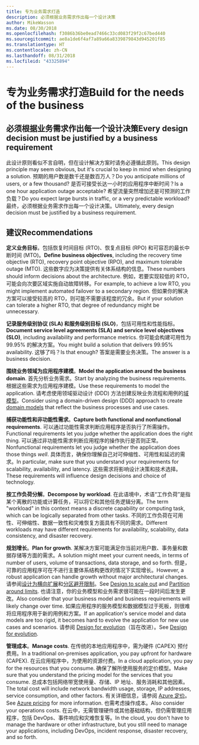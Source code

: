 ```yaml
---
title: 专为业务需求打造
description: 必须根据业务需求作出每一个设计决策
author: MikeWasson
ms.date: 08/30/2018
ms.openlocfilehash: f3086b36be0ead7466c33cd083f29f2c67bed440
ms.sourcegitcommit: ae8a1de6f4af7a89a66a8339879843d945201f85
ms.translationtype: HT
ms.contentlocale: zh-CN
ms.lasthandoff: 08/31/2018
ms.locfileid: "43325894"
---
```

# <a name="build-for-the-needs-of-the-business"></a><span data-ttu-id="b874f-103">专为业务需求打造</span><span class="sxs-lookup"><span data-stu-id="b874f-103">Build for the needs of the business</span></span>

## <a name="every-design-decision-must-be-justified-by-a-business-requirement"></a><span data-ttu-id="b874f-104">必须根据业务需求作出每一个设计决策</span><span class="sxs-lookup"><span data-stu-id="b874f-104">Every design decision must be justified by a business requirement</span></span>

<span data-ttu-id="b874f-105">此设计原则看似不言自明，但在设计解决方案时请务必遵循此原则。</span><span class="sxs-lookup"><span data-stu-id="b874f-105">This design principle may seem obvious, but it's crucial to keep in mind when designing a solution.</span></span> <span data-ttu-id="b874f-106">预期的用户数是数千还是数百万人？</span><span class="sxs-lookup"><span data-stu-id="b874f-106">Do you anticipate millions of users, or a few thousand?</span></span> <span data-ttu-id="b874f-107">是否可接受长达一小时的应用程序中断时间？</span><span class="sxs-lookup"><span data-stu-id="b874f-107">Is a one hour application outage acceptable?</span></span> <span data-ttu-id="b874f-108">希望流量突然增加还是可预测的工作负载？</span><span class="sxs-lookup"><span data-stu-id="b874f-108">Do you expect large bursts in traffic, or a very predictable workload?</span></span> <span data-ttu-id="b874f-109">最终，必须根据业务需求作出每一个设计决策。</span><span class="sxs-lookup"><span data-stu-id="b874f-109">Ultimately, every design decision must be justified by a business requirement.</span></span> 

## <a name="recommendations"></a><span data-ttu-id="b874f-110">建议</span><span class="sxs-lookup"><span data-stu-id="b874f-110">Recommendations</span></span>

<span data-ttu-id="b874f-111">**定义业务目标**，包括恢复时间目标 (RTO)、恢复点目标 (RPO) 和可容忍的最长中断时间 (MTO)。</span><span class="sxs-lookup"><span data-stu-id="b874f-111">**Define business objectives**, including the recovery time objective (RTO), recovery point objective (RPO), and maximum tolerable outage (MTO).</span></span> <span data-ttu-id="b874f-112">这些数字应为决策提供有关体系结构的信息。</span><span class="sxs-lookup"><span data-stu-id="b874f-112">These numbers should inform decisions about the architecture.</span></span> <span data-ttu-id="b874f-113">例如，若要实现较低的 RTO，可能会向次要区域实施自动故障转移。</span><span class="sxs-lookup"><span data-stu-id="b874f-113">For example, to achieve a low RTO, you might implement automated failover to a secondary region.</span></span> <span data-ttu-id="b874f-114">但如果你的解决方案可以接受较高的 RTO，则可能不需要该程度的冗余。</span><span class="sxs-lookup"><span data-stu-id="b874f-114">But if your solution can tolerate a higher RTO, that degree of redundancy might be unnecessary.</span></span>

<span data-ttu-id="b874f-115">**记录服务级别协议 (SLA) 和服务级别目标 (SLO)**，包括可用性和性能指标。</span><span class="sxs-lookup"><span data-stu-id="b874f-115">**Document service level agreements (SLA) and service level objectives (SLO)**, including availability and performance metrics.</span></span> <span data-ttu-id="b874f-116">你可能会构建可用性为 99.95% 的解决方案。</span><span class="sxs-lookup"><span data-stu-id="b874f-116">You might build a solution that delivers 99.95% availability.</span></span> <span data-ttu-id="b874f-117">这够了吗？</span><span class="sxs-lookup"><span data-stu-id="b874f-117">Is that enough?</span></span> <span data-ttu-id="b874f-118">答案是需要业务决策。</span><span class="sxs-lookup"><span data-stu-id="b874f-118">The answer is a business decision.</span></span> 

<span data-ttu-id="b874f-119">**围绕业务领域为应用程序建模**。</span><span class="sxs-lookup"><span data-stu-id="b874f-119">**Model the application around the business domain**.</span></span> <span data-ttu-id="b874f-120">首先分析业务需求。</span><span class="sxs-lookup"><span data-stu-id="b874f-120">Start by analyzing the business requirements.</span></span> <span data-ttu-id="b874f-121">根据这些需求为应用程序建模。</span><span class="sxs-lookup"><span data-stu-id="b874f-121">Use these requirements to model the application.</span></span> <span data-ttu-id="b874f-122">请考虑使用领域驱动设计 (DDD) 方法创建反映业务流程和用例的[域模型][domain-model]。</span><span class="sxs-lookup"><span data-stu-id="b874f-122">Consider using a domain-driven design (DDD) approach to create [domain models][domain-model] that reflect the business processes and use cases.</span></span> 

<span data-ttu-id="b874f-123">**捕获功能性和非功能性需求**。</span><span class="sxs-lookup"><span data-stu-id="b874f-123">**Capture both functional and nonfunctional requirements**.</span></span> <span data-ttu-id="b874f-124">可以通过功能性需求判断应用程序是否执行了所需操作。</span><span class="sxs-lookup"><span data-stu-id="b874f-124">Functional requirements let you judge whether the application does the right thing.</span></span> <span data-ttu-id="b874f-125">可以通过非功能性需求判断应用程序的操作执行是否则正常。</span><span class="sxs-lookup"><span data-stu-id="b874f-125">Nonfunctional requirements let you judge whether the application does those things *well*.</span></span> <span data-ttu-id="b874f-126">具体而言，确保你理解自己对可伸缩性、可用性和延迟的需求。</span><span class="sxs-lookup"><span data-stu-id="b874f-126">In particular, make sure that you understand your requirements for scalability, availability, and latency.</span></span> <span data-ttu-id="b874f-127">这些需求将影响设计决策和技术选择。</span><span class="sxs-lookup"><span data-stu-id="b874f-127">These requirements will influence design decisions and choice of technology.</span></span>

<span data-ttu-id="b874f-128">**按工作负荷分解**。</span><span class="sxs-lookup"><span data-stu-id="b874f-128">**Decompose by workload**.</span></span> <span data-ttu-id="b874f-129">在此语境中，术语“工作负荷”是指某个离散的功能或计算任务，可以将它和其他任务逻辑分离。</span><span class="sxs-lookup"><span data-stu-id="b874f-129">The term "workload" in this context means a discrete capability or computing task, which can be logically separated from other tasks.</span></span> <span data-ttu-id="b874f-130">不同的工作负荷在可用性、可伸缩性、数据一致性和灾难恢复方面具有不同的需求。</span><span class="sxs-lookup"><span data-stu-id="b874f-130">Different workloads may have different requirements for availability, scalability, data consistency, and disaster recovery.</span></span> 

<span data-ttu-id="b874f-131">**规划增长**。</span><span class="sxs-lookup"><span data-stu-id="b874f-131">**Plan for growth**.</span></span> <span data-ttu-id="b874f-132">某解决方案可能满足你当前对用户数、事务量和数据存储等方面的需求。</span><span class="sxs-lookup"><span data-stu-id="b874f-132">A solution might meet your current needs, in terms of number of users, volume of transactions, data storage, and so forth.</span></span> <span data-ttu-id="b874f-133">但是，可靠的应用程序可在不进行主要体系结构更改的情况下实现增长。</span><span class="sxs-lookup"><span data-stu-id="b874f-133">However, a robust application can handle growth without major architectural changes.</span></span> <span data-ttu-id="b874f-134">请参阅[设计为横向扩展](scale-out.md)和[分区避开限制](partition.md)。</span><span class="sxs-lookup"><span data-stu-id="b874f-134">See [Design to scale out](scale-out.md) and [Partition around limits](partition.md).</span></span> <span data-ttu-id="b874f-135">也请注意，你的业务模型和业务需求很可能在一段时间后发生更改。</span><span class="sxs-lookup"><span data-stu-id="b874f-135">Also consider that your business model and business requirements will likely change over time.</span></span> <span data-ttu-id="b874f-136">如果应用程序的服务模型和数据模型过于死板，则很难将应用程序用于新的用例和方案。</span><span class="sxs-lookup"><span data-stu-id="b874f-136">If an application's service model and data models are too rigid, it becomes hard to evolve the application for new use cases and scenarios.</span></span> <span data-ttu-id="b874f-137">请参阅 [Design for evolution](design-for-evolution.md)（旨在改进）。</span><span class="sxs-lookup"><span data-stu-id="b874f-137">See [Design for evolution](design-for-evolution.md).</span></span>

<span data-ttu-id="b874f-138">**管理成本**。</span><span class="sxs-lookup"><span data-stu-id="b874f-138">**Manage costs**.</span></span> <span data-ttu-id="b874f-139">在传统的本地应用程序中，需为硬件 (CAPEX) 预付费用。</span><span class="sxs-lookup"><span data-stu-id="b874f-139">In a traditional on-premises application, you pay upfront for hardware (CAPEX).</span></span> <span data-ttu-id="b874f-140">在云应用程序中，为使用的资源付费。</span><span class="sxs-lookup"><span data-stu-id="b874f-140">In a cloud application, you pay for the resources that you consume.</span></span> <span data-ttu-id="b874f-141">确保了解所使用服务的定价模型。</span><span class="sxs-lookup"><span data-stu-id="b874f-141">Make sure that you understand the pricing model for the services that you consume.</span></span> <span data-ttu-id="b874f-142">总成本包括网络带宽使用量、存储、IP 地址、服务消耗和其他因素。</span><span class="sxs-lookup"><span data-stu-id="b874f-142">The total cost will include network bandwidth usage, storage, IP addresses, service consumption, and other factors.</span></span> <span data-ttu-id="b874f-143">有关详细信息，请参阅 [Azure 定价][pricing]。</span><span class="sxs-lookup"><span data-stu-id="b874f-143">See [Azure pricing][pricing] for more information.</span></span> <span data-ttu-id="b874f-144">也需考虑操作成本。</span><span class="sxs-lookup"><span data-stu-id="b874f-144">Also consider your operations costs.</span></span> <span data-ttu-id="b874f-145">在云中，无需管理硬件或其他基础结构，但仍需管理应用程序，包括 DevOps、事件响应和灾难恢复等。</span><span class="sxs-lookup"><span data-stu-id="b874f-145">In the cloud, you don't have to manage the hardware or other infrastructure, but you still need to manage your applications, including DevOps, incident response, disaster recovery, and so forth.</span></span> 

[domain-model]: https://martinfowler.com/eaaCatalog/domainModel.html
[pricing]: https://azure.microsoft.com/pricing/
